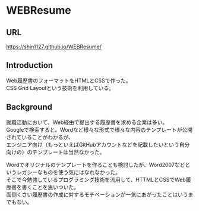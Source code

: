 # WEBResume

## URL
https://shin1127.github.io/WEBResume/

## Introduction
Web履歴書のフォーマットをHTMLとCSSで作った。  
CSS Grid Layoutという技術を利用している。

## Background
就職活動において、Web経由で提出する履歴書を求める企業は多い。  
Googleで検索すると、Wordなど様々な形式で様々な内容のテンプレートが公開されていることがわかるが、  
エンジニア向け（もっといえばGitHubアカウントなどを記載したいという自分向けの）のテンプレートは当然なかった。 

Wordでオリジナルのテンプレートを作ることも検討したが、Word2007などというレガシーなものを使う気にはなれなかった。  
そこで今勉強しているプログラミング技術を流用して、HTTMLとCSSでWeb履歴書を書くことを思いついた。  
面倒くさい履歴書の作成に対するモチベーションが一気にあがったことはいうまでもない。  

